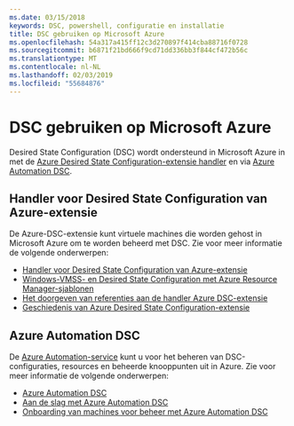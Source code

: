 ```yaml
---
ms.date: 03/15/2018
keywords: DSC, powershell, configuratie en installatie
title: DSC gebruiken op Microsoft Azure
ms.openlocfilehash: 54a317a415ff12c3d270897f414cba88716f0728
ms.sourcegitcommit: b6871f21bd666f9cd71dd336bb3f844cf472b56c
ms.translationtype: MT
ms.contentlocale: nl-NL
ms.lasthandoff: 02/03/2019
ms.locfileid: "55684876"
---
```

# <a name="using-dsc-on-microsoft-azure"></a>DSC gebruiken op Microsoft Azure

Desired State Configuration (DSC) wordt ondersteund in Microsoft Azure in met de [Azure Desired State Configuration-extensie handler](/azure/virtual-machines/extensions/dsc-overview) en via [Azure Automation DSC](/azure/automation/automation-dsc-overview).

## <a name="azure-desired-state-configuration-extension-handler"></a>Handler voor Desired State Configuration van Azure-extensie

De Azure-DSC-extensie kunt virtuele machines die worden gehost in Microsoft Azure om te worden beheerd met DSC.
Zie voor meer informatie de volgende onderwerpen:

- [Handler voor Desired State Configuration van Azure-extensie](/azure/virtual-machines/extensions/dsc-overview)
- [Windows-VMSS- en Desired State Configuration met Azure Resource Manager-sjablonen](/azure/virtual-machines/extensions/dsc-template)
- [Het doorgeven van referenties aan de handler Azure DSC-extensie](/azure/virtual-machines/extensions/dsc-credentials)
- [Geschiedenis van Azure Desired State Configuration-extensie](azureDscexthistory.md)

## <a name="azure-automation-dsc"></a>Azure Automation DSC

De [Azure Automation-service](https://azure.microsoft.com/en-us/services/automation/) kunt u voor het beheren van DSC-configuraties, resources en beheerde knooppunten uit in Azure. Zie voor meer informatie de volgende onderwerpen:

- [Azure Automation DSC](/azure/automation/automation-dsc-overview)
- [Aan de slag met Azure Automation DSC](/azure/automation/automation-dsc-getting-started)
- [Onboarding van machines voor beheer met Azure Automation DSC](/azure/automation/automation-dsc-onboarding)